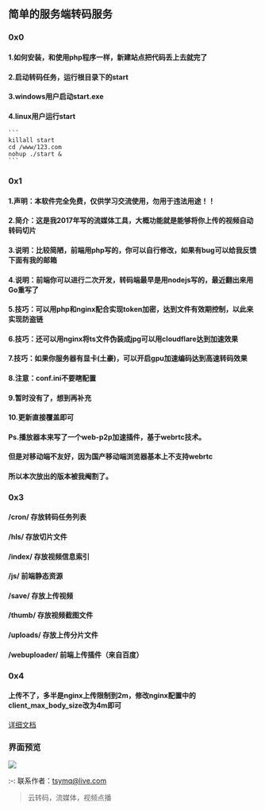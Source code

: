 ## 简单的服务端转码服务

### 0x0
#### 1.如何安装，和使用php程序一样，新建站点把代码丢上去就完了
#### 2.启动转码任务，运行根目录下的start
#### 3.windows用户启动start.exe
#### 4.linux用户运行start
	```
	killall start
	cd /www/123.com
	nohup ./start &
	```

### 0x1
#### 1.声明：本软件完全免费，仅供学习交流使用，勿用于违法用途！！
#### 2.简介：这是我2017年写的流媒体工具，大概功能就是能够将你上传的视频自动转码切片
#### 3.说明：比较简陋，前端用php写的，你可以自行修改，如果有bug可以给我反馈下面有我的邮箱
#### 4.说明：前端你可以进行二次开发，转码端最早是用nodejs写的，最近翻出来用Go重写了
#### 5.技巧：可以用php和nginx配合实现token加密，达到文件有效期控制，以此来实现防盗链
#### 6.技巧：还可以用nginx将ts文件伪装成jpg可以用cloudflare达到加速效果
#### 7.技巧：如果你服务器有显卡(土豪)，可以开启gpu加速编码达到高速转码效果
#### 8.注意：conf.ini不要瞎配置
#### 9.暂时没有了，想到再补充
#### 10.更新直接覆盖即可

#### Ps.播放器本来写了一个web-p2p加速插件，基于webrtc技术。
#### 但是对移动端不友好，因为国产移动端浏览器基本上不支持webrtc
#### 所以本次放出的版本被我阉割了。

### 0x3
#### /cron/          存放转码任务列表
#### /hls/           存放切片文件
#### /index/         存放视频信息索引
#### /js/            前端静态资源
#### /save/          存放上传视频
#### /thumb/         存放视频截图文件
#### /uploads/       存放上传分片文件
#### /webuploader/   前端上传插件（来自百度）

### 0x4
#### 上传不了，多半是nginx上传限制到2m，修改nginx配置中的client_max_body_size改为4m即可
    
[详细文档](https://www.kancloud.cn/tsymq/easyvod/2732252)
	
### 界面预览
![](https://s1.ax1x.com/2022/04/17/LULSzV.gif)

:-: 联系作者：tsymq@live.com


> 云转码，流媒体，视频点播